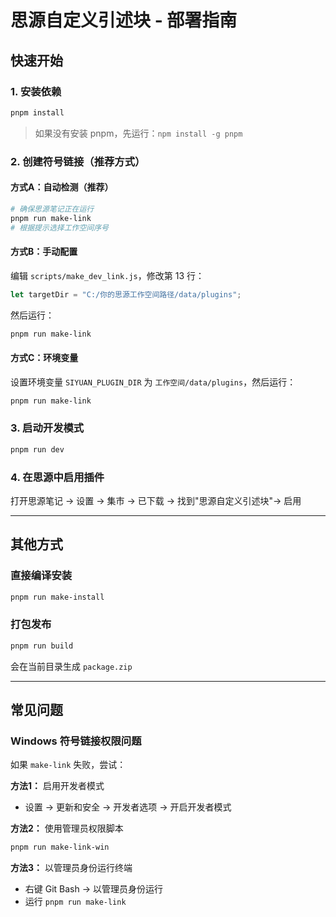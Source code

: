 # 思源自定义引述块 - 部署指南

## 快速开始

### 1. 安装依赖

```bash
pnpm install
```

> 如果没有安装 pnpm，先运行：`npm install -g pnpm`

### 2. 创建符号链接（推荐方式）

#### 方式A：自动检测（推荐）
```bash
# 确保思源笔记正在运行
pnpm run make-link
# 根据提示选择工作空间序号
```

#### 方式B：手动配置
编辑 `scripts/make_dev_link.js`，修改第 13 行：
```javascript
let targetDir = "C:/你的思源工作空间路径/data/plugins";
```
然后运行：
```bash
pnpm run make-link
```

#### 方式C：环境变量
设置环境变量 `SIYUAN_PLUGIN_DIR` 为 `工作空间/data/plugins`，然后运行：
```bash
pnpm run make-link
```

### 3. 启动开发模式

```bash
pnpm run dev
```

### 4. 在思源中启用插件

打开思源笔记 → 设置 → 集市 → 已下载 → 找到"思源自定义引述块"→ 启用

---

## 其他方式

### 直接编译安装

```bash
pnpm run make-install
```

### 打包发布

```bash
pnpm run build
```
会在当前目录生成 `package.zip`

---

## 常见问题

### Windows 符号链接权限问题

如果 `make-link` 失败，尝试：

**方法1：** 启用开发者模式
- 设置 → 更新和安全 → 开发者选项 → 开启开发者模式

**方法2：** 使用管理员权限脚本
```bash
pnpm run make-link-win
```

**方法3：** 以管理员身份运行终端
- 右键 Git Bash → 以管理员身份运行
- 运行 `pnpm run make-link`

